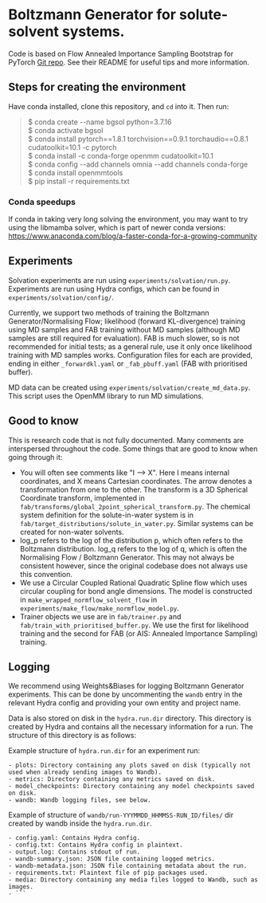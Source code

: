 # Boltzmann Generator for solute-solvent systems.

Code is based on Flow Annealed Importance Sampling Bootstrap for PyTorch [Git repo](https://github.com/lollcat/fab-torch). See their README for useful tips and more information.

## Steps for creating the environment
Have conda installed, clone this repository, and `cd` into it. Then run:
> $ conda create --name bgsol python=3.7.16 \
$ conda activate bgsol \
$ conda install pytorch==1.8.1 torchvision==0.9.1 torchaudio==0.8.1 cudatoolkit=10.1 -c pytorch \
$ conda install -c conda-forge openmm cudatoolkit=10.1 \
$ conda config --add channels omnia --add channels conda-forge \
$ conda install openmmtools \
$ pip install -r requirements.txt

### Conda speedups
If conda in taking very long solving the environment, you may want to try using the libmamba solver, which is part of newer conda versions: https://www.anaconda.com/blog/a-faster-conda-for-a-growing-community


## Experiments
Solvation experiments are run using `experiments/solvation/run.py`. Experiments are run using Hydra configs, which can be found in `experiments/solvation/config/`.

Currently, we support two methods of training the Boltzmann Generator/Normalising Flow; likelihood (forward KL-divergence) training using MD samples and FAB training without MD samples (although MD samples are still required for evaluation). FAB is much slower, so is not recommended for initial tests; as a general rule, use it only once likelihood training with MD samples works. Configuration files for each are provided, ending in either `_forwardkl.yaml` or `_fab_pbuff.yaml` (FAB with prioritised buffer). 

MD data can be created using `experiments/solvation/create_md_data.py`. This script uses the OpenMM library to run MD simulations.

## Good to know
This is research code that is not fully documented. Many comments are interspersed throughout the code. Some things that are good to know when going through it:

- You will often see comments like "I --> X". Here I means internal coordinates, and X means Cartesian coordinates. The arrow denotes a transformation from one to the other. The transform is a 3D Spherical Coordinate transform, implemented in `fab/transforms/global_2point_spherical_transform.py`. The chemical system definition for the solute-in-water system is in `fab/target_distributions/solute_in_water.py`. Similar systems can be created for non-water solvents.
- log_p refers to the log of the distribution p, which often refers to the Boltzmann distribution. log_q refers to the log of q, which is often the Normalising Flow / Boltzmann Generator. This may not always be consistent however, since the original codebase does not always use this convention.
- We use a Circular Coupled Rational Quadratic Spline flow which uses circular coupling for bond angle dimensions. The model is constructed in `make_wrapped_normflow_solvent_flow` in `experiments/make_flow/make_normflow_model.py`.
- Trainer objects we use are in `fab/trainer.py` and `fab/train_with_prioritised_buffer.py`. We use the first for likelihood training and the second for FAB (or AIS: Annealed Importance Sampling) training.

## Logging

We recommend using Weights&Biases for logging Boltzmann Generator experiments. This can be done by uncommenting the `wandb` entry in the relevant Hydra config and providing your own entity and project name.

Data is also stored on disk in the `hydra.run.dir` directory. This directory is created by Hydra and contains all the necessary information for a run. The structure of this directory is as follows:

Example structure of `hydra.run.dir` for an experiment run:
```
- plots: Directory containing any plots saved on disk (typically not used when already sending images to Wandb).
- metrics: Directory containing any metrics saved on disk.
- model_checkpoints: Directory containing any model checkpoints saved on disk.
- wandb: Wandb logging files, see below.
```

Example of structure of `wandb/run-YYYMMDD_HHMMSS-RUN_ID/files/` dir created by wandb inside the `hydra.run.dir`.
```
- config.yaml: Contains Hydra config.
- config.txt: Contains Hydra config in plaintext.
- output.log: Contains stdout of run.
- wandb-summary.json: JSON file containing logged metrics.
- wandb-metadata.json: JSON file containing metadata about the run.
- requirements.txt: Plaintext file of pip packages used.
- media: Directory containing any media files logged to Wandb, such as images.
- ```
